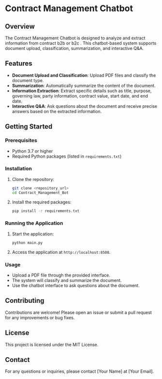 # Contract Management Chatbot

## Overview

The Contract Management Chatbot is designed to analyze and extract information from contract b2b or b2c . This chatbot-based system supports document upload, classification, summarization, and interactive Q&A.

## Features

- **Document Upload and Classification**: Upload PDF files and classify the document type.
- **Summarization**: Automatically summarize the content of the document.
- **Information Extraction**: Extract specific details such as title, purpose, governing law, party information, contract value, start date, and end date.
- **Interactive Q&A**: Ask questions about the document and receive precise answers based on the extracted information.

## Getting Started

### Prerequisites

- Python 3.7 or higher
- Required Python packages (listed in `requirements.txt`)

### Installation

1. Clone the repository:

    ```sh
    git clone <repository_url>
    cd Contract_Management_Bot
    ```

2. Install the required packages:

    ```sh
    pip install -r requirements.txt
    ```

### Running the Application

1. Start the application:

    ```sh
    python main.py
    ```

2. Access the application at `http://localhost:8508`.

### Usage

- Upload a PDF file through the provided interface.
- The system will classify and summarize the document.
- Use the chatbot interface to ask questions about the document.

## Contributing

Contributions are welcome! Please open an issue or submit a pull request for any improvements or bug fixes.

## License

This project is licensed under the MIT License.

## Contact

For any questions or inquiries, please contact [Your Name] at [Your Email].
